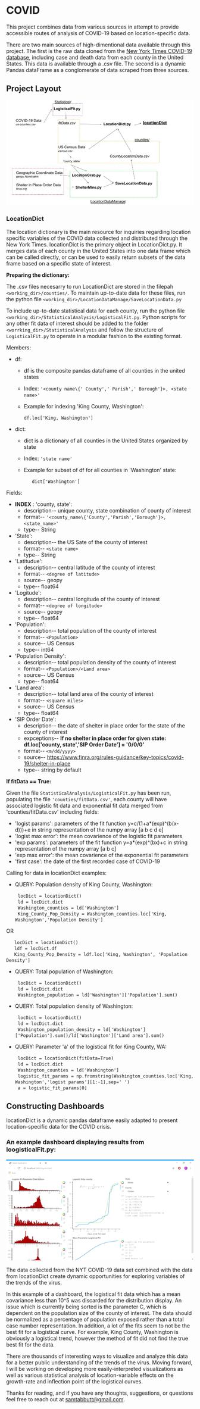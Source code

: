 # COVID
This project combines data from various sources in attempt to provide accessible routes of analysis of COVID-19 based on location-specific data. 

There are two main sources of high-dimentional data available through this project. The first is the raw data cloned from the [New York Times COVID-19 database](https://github.com/nytimes/covid-19-data), including case and death data from each county in the United States. This data is available through a .csv file. The second is a dynamic Pandas dataFrame as a conglomerate of data scraped from three sources. 



## Project Layout

![text](https://github.com/SamTabbutt/COVID/blob/master/Display/Layout.jpg)

### LocationDict
The location dictionary is the main resource for inquiries regarding location specific variables of the COVID data collected and distributed through the New York Times. locationDict is the primary object in LocationDict.py. It merges data of each county in the United States into one data frame which can be called directly, or can be used to easily return subsets of the data frame based on a specific state of interest. 

**Preparing the dictionary:**

The .csv files necesarry to run LocationDict are stored in the filepah ```<working_dir>/counties/```. To maintain up-to-date data for these files, run the python file ```<working_dir>/LocationDataManage/SaveLocationData.py```

To include up-to-date statistical data for each county, run the python file ```<working_dir>/StatisticalAnalysis/LogisticalFit.py```. Python scripts for any other fit data of interest should be added to the folder ```<worrking_dir>/StatisticalAnalysis``` and follow the structure of ```LogisticalFit.py``` to operate in a modular fashion to the existing format.

Members:
- df:
  - df is the composite pandas dataframe of all counties in the united states
  - Index: ```'<county name\{' County',' Parish',' Borough'}>, <state name>'```
  - Example for indexing 'King County, Washington':
 
        df.loc['King, Washington']
 
- dict:
  - dict is a dictionary of all counties in the United States organized by state     
  - Index: ```'state name'```    
  - Example for subset of df for all counties in 'Washington' state:
       
           dict['Washington']

Fields:
- **INDEX** : 'county, state':
  - description-- unique county, state combination of county of interest
  - format-- ```'<county_name\{'County','Parish','Borough'}>, <state_name>'``` 
  - type-- String
- 'State':
  - description-- the US Sate of the county of interest
  - format-- ```<state name>```
  - type-- String
- 'Latitudue':
  - description-- central latitude of the county of interest
  - format-- ```<degree of latitude>```
  - source-- geopy
  - type-- float64
- 'Logitude':
  - description-- central longitude of the county of interest
  - format-- ```<degree of longitude>```
  - source-- geopy
  - type-- float64
- 'Population':
  - description-- total population of the county of interest
  - format-- ```<Population>```
  - source-- US Census
  - type-- int64
- 'Population Density':
  - description-- total population density of the county of interest
  - format-- ```<Population>/<Land area>```
  - source-- US Census
  - type-- float64
- 'Land area':
  - description-- total land area of the county of interest
  - format-- ```<square miles>```
  - source-- US Census
  - type-- float64
- 'SIP Order Date':
  - description-- the date of shelter in place order for the state of the county of interest
  - expceptions-- **If no shelter in place order for given state: df.loc['county, state','SIP Order Date'] = '0/0/0'**
  - format-- ```<m/dd/yyyy>```
  - source-- https://www.finra.org/rules-guidance/key-topics/covid-19/shelter-in-place
  - type-- string by default
   
**If fitData == True:** 

Given the file ```StatisticalAnalysis/LogisticalFit.py``` has been run, populating the file ```'counties/fitData.csv'```, each county will have associated logistic fit data and exponential fit data merged from 'counties/fitData.csv' including fields:
- 'logist params': parameters of the fit function y=c/(1+a*(exp)^(b(x-d)))+e in string representation of the numpy array [a b c d e]
- 'logist max error': the mean covarience of the logistic fit parameters
- 'exp params': parameters of the fit function y=a*(exp)^(bx)+c in string representation of the numpy array [a b c]
- 'exp max error': the mean covarience of the exponential fit parameters
- 'first case': the date of the first recorded case of COVID-19

Calling for data in locationDict examples:
- QUERY: Population density of King County, Washington:
   
       locDict = locationDict()
       ld = locDict.dict
       Washington_counties = ld['Washington']
       King_County_Pop_Density = Washington_counties.loc['King, Washington','Population Density']
OR
       
       locDict = locationDict()
       ldf = locDict.df
       King_County_Pop_Density = ldf.loc['King, Washington', 'Population Density']
       
- QUERY: Total population of Washington:

       locDict = locationDict()
       ld = locDict.dict
       Washington_population = ld['Washington']['Population'].sum()

- QUERY: Total population density of Washington:

       locDict = locationDict()
       ld = locDict.dict
       Washington_population_density = ld['Washington']['Population'].sum()/ld['Washington']['Land area'].sum()

- QUERY: Parameter 'a' of the logistical fit for King County, WA:

       locDict = locationDict(fitData=True)
       ld = locDict.dict
       Washington_counties = ld['Washington']
       logistic_fit_params = np.fromstring(Washington_counties.loc['King, Washington','logist params'][1:-1],sep=' ')
       a = logistic_fit_params[0]

## Constructing Dashboards

locationDict is a dynamic pandas dataframe easily adapted to present location-specific data for the COVID crisis. 


### An example dashboard displaying results from loogisticalFit.py:
![text](https://github.com/SamTabbutt/COVID/blob/master/Display/Ex.gif)


The data collected from the NYT COVID-19 data set combined with the data from locationDict create dynamic opportunities for exploring variables of the trends of the virus.

In this example of a dashboard, the logistical fit data which has a mean covariance less than 10^5 was discarded for the distribution display. An issue which is currently being sorted is the parameter C, which is dependent on the population size of the county of interest. The data should be normalized as a percentage of population exposed rather than a total case number representation. In addition, a lot of the fits seem to not be the best fit for a logistical curve. For example, King County, Washington is obviously a logistical trend, however the method of fit did not find the true best fit for the data. 

There are thousands of interesting ways to visualize and analyze this data for a better public understanding of the trends of the virus. Moving forward, I will be working on developing more easily-interpreted visualizations as well as various statistical analysis of location-variable effects on the growth-rate and inflection point of the logistical curves. 

Thanks for reading, and if you have any thoughts, suggestions, or questions feel free to reach out at samtabbutt@gmail.com.
